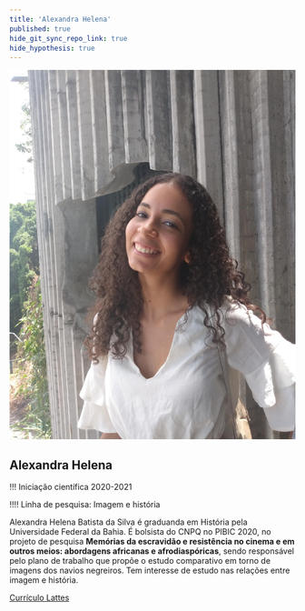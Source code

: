 ```yaml
---
title: 'Alexandra Helena'
published: true
hide_git_sync_repo_link: true
hide_hypothesis: true
---
```


![Fotografia de Alexandra Helena](../../imgs/AlexandraHelena.jpg?resize=400&classes=center,s-circle)

## Alexandra Helena 

!!! Iniciação científica 2020-2021

!!!! Linha de pesquisa: Imagem e história

Alexandra Helena Batista da Silva é graduanda em História pela Universidade Federal da Bahia. É bolsista do CNPQ no PIBIC 2020, no projeto de pesquisa **Memórias da escravidão e resistência no cinema e em outros meios: abordagens africanas e afrodiaspóricas**, sendo responsável pelo plano de trabalho que propõe o estudo comparativo em torno de imagens dos navios negreiros. Tem interesse de estudo nas relações entre imagem e história. 

[Currículo Lattes](http://lattes.cnpq.br/2627507130843194?classes=btn,btn-primary,btn-lg&target=_blank)